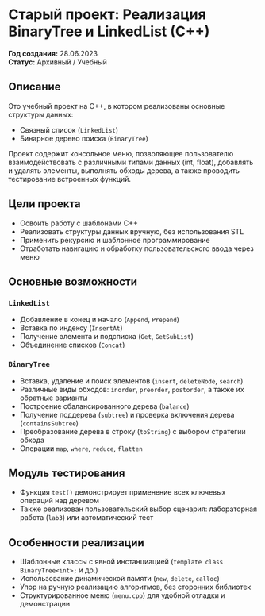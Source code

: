 # Старый проект: Реализация BinaryTree и LinkedList (C++)

**Год создания:** 28.06.2023  
**Статус:** Архивный / Учебный

## Описание

Это учебный проект на C++, в котором реализованы основные структуры данных:

- Связный список (`LinkedList`)
- Бинарное дерево поиска (`BinaryTree`)

Проект содержит консольное меню, позволяющее пользователю взаимодействовать с различными типами данных (int, float), добавлять и удалять элементы, выполнять обходы дерева, а также проводить тестирование встроенных функций.

## Цели проекта

- Освоить работу с шаблонами C++
- Реализовать структуры данных вручную, без использования STL
- Применить рекурсию и шаблонное программирование
- Отработать навигацию и обработку пользовательского ввода через меню

## Основные возможности

### `LinkedList`
- Добавление в конец и начало (`Append`, `Prepend`)
- Вставка по индексу (`InsertAt`)
- Получение элемента и подсписка (`Get`, `GetSubList`)
- Объединение списков (`Concat`)

### `BinaryTree`
- Вставка, удаление и поиск элементов (`insert`, `deleteNode`, `search`)
- Различные виды обходов: `inorder`, `preorder`, `postorder`, а также их обратные варианты
- Построение сбалансированного дерева (`balance`)
- Получение поддерева (`subtree`) и проверка включения дерева (`containsSubtree`)
- Преобразование дерева в строку (`toString`) с выбором стратегии обхода
- Операции `map`, `where`, `reduce`, `flatten`

## Модуль тестирования

- Функция `test()` демонстрирует применение всех ключевых операций над деревом
- Также реализован пользовательский выбор сценария: лабораторная работа (`lab3`) или автоматический тест

## Особенности реализации

- Шаблонные классы с явной инстанциацией (`template class BinaryTree<int>;` и др.)
- Использование динамической памяти (`new`, `delete`, `calloc`)
- Упор на ручную реализацию алгоритмов, без сторонних библиотек
- Структурированное меню (`menu.cpp`) для удобной отладки и демонстрации

